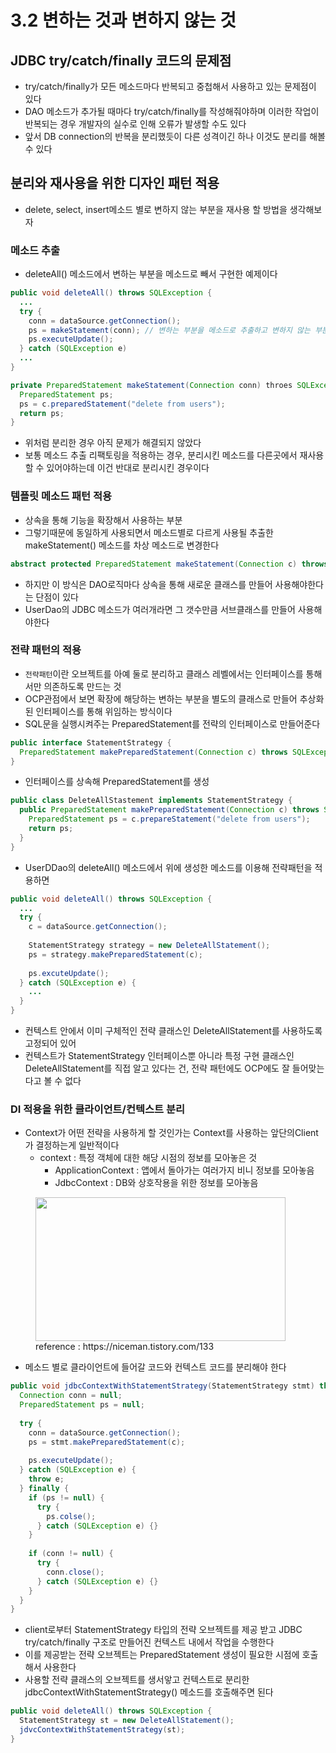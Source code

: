 # 3.2 변하는 것과 변하지 않는 것
## JDBC try/catch/finally 코드의 문제점
* try/catch/finally가 모든 메소드마다 반복되고 중첩해서 사용하고 있는 문제점이 있다
* DAO 메소드가 추가될 때마다 try/catch/finally를 작성해줘야하며 이러한 작업이 반복되는 경우 개발자의 실수로 인해 오류가 발생할 수도 있다
* 앞서 DB connection의 반복을 분리했듯이 다른 성격이긴 하나 이것도 분리를 해볼 수 있다

## 분리와 재사용을 위한 디자인 패턴 적용
* delete, select, insert메소드 별로 변하지 않는 부분을 재사용 할 방법을 생각해보자

### 메소드 추출
* deleteAll() 메소드에서 변하는 부분을 메소드로 빼서 구현한 예제이다
```java
public void deleteAll() throws SQLException {
  ...
  try {
    conn = dataSource.getConnection();
    ps = makeStatement(conn); // 변하는 부분을 메소드로 추출하고 변하지 않는 부분에서 호출하도록 변경
    ps.executeUpdate();
  } catch (SQLException e) 
  ...
}

private PreparedStatement makeStatement(Connection conn) throes SQLException {
  PreparedStatement ps;
  ps = c.preparedStatement("delete from users");
  return ps;
}
```

* 위처럼 분리한 경우 아직 문제가 해결되지 않았다
* 보통 메소드 추출 리팩토링을 적용하는 경우, 분리시킨 메소드를 다른곳에서 재사용 할 수 있어야하는데 이건 반대로 분리시킨 경우이다

### 템플릿 메소드 패턴 적용
* 상속을 통해 기능을 확장해서 사용하는 부분
* 그렇기때문에 동일하게 사용되면서 메소드별로 다르게 사용될 추출한 makeStatement() 메소드를 차상 메소드로 변경한다

```java
abstract protected PreparedStatement makeStatement(Connection c) throws SQLException;
```

* 하지만 이 방식은 DAO로직마다 상속을 통해 새로운 클래스를 만들어 사용해야한다는 단점이 있다
* UserDao의 JDBC 메소드가 여러개라면 그 갯수만큼 서브클래스를 만들어 사용해야한다


### 전략 패턴의 적용
* `전략패턴`이란 오브젝트를 아예 둘로 분리하고 클래스 레벨에서는 인터페이스를 통해서만 의존하도록 만드는 것
* OCP관점에서 보면 확장에 해당하는 변하는 부분을 별도의 클래스로 만들어 추상화된 인터페이스를 통해 위임하는 방식이다
* SQL문을 실행시켜주는 PreparedStatement를 전략의 인터페이스로 만들어준다

```java
public interface StatementStrategy {
  PreparedStatement makePreparedStatement(Connection c) throws SQLException;
}
```

* 인터페이스를 상속해 PreparedStatement를 생성

```java
public class DeleteAllStastement implements StatementStrategy {
  public PreparedStatement makePreparedStatement(Connection c) throws SQLException {
    PreparedStatement ps = c.prepareStatement("delete from users");
    return ps;
  }
}
```

* UserDDao의 deleteAll() 메소드에서 위에 생성한 메소드를 이용해 전략패턴을 적용하면

```java
public void deleteAll() throws SQLException {
  ...
  try {
    c = dataSource.getConnection();
    
    StatementStrategy strategy = new DeleteAllStatement();
    ps = strategy.makePreparedStatement(c);
    
    ps.excuteUpdate();
  } catch (SQLException e) {
    ...
  }
}
```

* 컨텍스트 안에서 이미 구체적인 전략 클래스인 DeleteAllStatement를 사용하도록 고정되어 있어
* 컨텍스트가 StatementStrategy 인터페이스뿐 아니라 특정 구현 클래스인 DeleteAllStatement를 직접 알고 있다는 건, 전략 패턴에도 OCP에도 잘 들어맞는다고 볼 수 없다


### DI 적용을 위한 클라이언트/컨텍스트 분리
* Context가 어떤 전략을 사용하게 할 것인가는 Context를 사용하는 앞단의Client가 결정하는게 일반적이다
  * context : 특정 객체에 대한 해당 시점의 정보를 모아놓은 것
    * ApplicationContext : 앱에서 돌아가는 여러가지 비니 정보를 모아놓음
    * JdbcContext : DB와 상호작용을 위한 정보를 모아놓음
<figure><img src="https://user-images.githubusercontent.com/62369538/147825608-5d3a054b-85aa-4d23-9c21-ab7f2f02f5b0.png" width="400" height="230"/><figurecaption>reference : https://niceman.tistory.com/133</figurecaption></figure>

* 메소드 별로 클라이언트에 들어갈 코드와 컨텍스트 코드를 분리해야 한다

```java
public void jdbcContextWithStatementStrategy(StatementStrategy stmt) throws SQLException {
  Connection conn = null;
  PreparedStatement ps = null;
  
  try {
    conn = dataSource.getConnection();
    ps = stmt.makePreparedStatement(c);
    
    ps.executeUpdate();
  } catch (SQLException e) {
    throw e;
  } finally {
    if (ps != null) {
      try {
        ps.colse();
      } catch (SQLException e) {}
    }
    
    if (conn != null) {
      try {
        conn.close();
      } catch (SQLException e) {}
    }
  }
}
```

* client로부터 StatementStrategy 타입의 전략 오브젝트를 제공 받고 JDBC try/catch/finally 구조로 만들어진 컨텍스트 내에서 작업을 수행한다
* 이를 제공받는 전략 오브젝트는 PreparedStatement 생성이 필요한 시점에 호출해서 사용한다
* 사용할 전략 클래스의 오브젝트를 생서앟고 컨텍스트로 분리한 jdbcContextWithStatementStrategy() 메소드를 호출해주면 된다

```java
public void deleteAll() throws SQLException {
  StatementStrategy st = new DeleteAllStatement();
  jdvcContextWithStatementStrategy(st);
}
```


